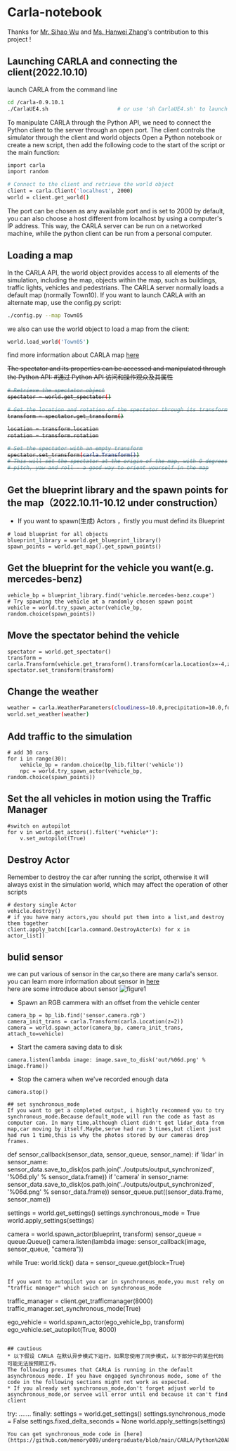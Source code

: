 # Carla-notebook
Thanks for [Mr. Sihao Wu](https://github.com/WilliamWu96) and [Ms. Hanwei Zhang](https://github.com/hanwei0912)'s contribution to this project !


## Launching CARLA and connecting the client(2022.10.10)

launch CARLA from the command line
```bash
cd /carla-0.9.10.1
./CarlaUE4.sh                      # or use 'sh CarlaUE4.sh' to launch it
``` 

To manipulate CARLA through the Python API, we need to connect the Python client to the server through an open port. The client controls the simulator through the client and world objects Open a Python notebook or create a new script, then add the following code to the start of the script or the main function:
```bash
import carla
import random

# Connect to the client and retrieve the world object
client = carla.Client('localhost', 2000)
world = client.get_world()
```

The port can be chosen as any available port and is set to 2000 by default, you can also choose a host different from localhost by using a computer's IP address. This way, the CARLA server can be run on a networked machine, while the python client can be run from a personal computer. 

## Loading a map
In the CARLA API, the world object provides access to all elements of the simulation, including the map, objects within the map, such as buildings, traffic lights, vehicles and pedestrians. The CARLA server normally loads a default map (normally Town10). If you want to launch CARLA with an alternate map, use the config.py script:
```bash
./config.py --map Town05 
```

we also can use the world object to load a map from the client:
```bash
world.load_world('Town05')
```
find more information about CARLA map [here](https://carla.readthedocs.io/en/latest/core_map/) 


<s> The spectator and its properties can be accessed and manipulated through the Python API: 
#通过 Python API 访问和操作观众及其属性
```bash
# Retrieve the spectator object
spectator = world.get_spectator()

# Get the location and rotation of the spectator through its transform
transform = spectator.get_transform()

location = transform.location
rotation = transform.rotation

# Set the spectator with an empty transform
spectator.set_transform(carla.Transform())
# This will set the spectator at the origin of the map, with 0 degrees
# pitch, yaw and roll - a good way to orient yourself in the map
```
</s>

## Get the blueprint library and the spawn points for the map（2022.10.11-10.12 under construction）
* If you want to spawn(生成) Actors ，firstly you must defind its Blueprint
```
# load blueprint for all objects
blueprint_library = world.get_blueprint_library()
spawn_points = world.get_map().get_spawn_points() 
```

## Get the blueprint for the vehicle you want(e.g. mercedes-benz)
```
vehicle_bp = blueprint_library.find('vehicle.mercedes-benz.coupe')
# Try spawning the vehicle at a randomly chosen spawn point
vehicle = world.try_spawn_actor(vehicle_bp, random.choice(spawn_points))
```

##  Move the spectator behind the vehicle 
```
spectator = world.get_spectator() 
transform = carla.Transform(vehicle.get_transform().transform(carla.Location(x=-4,z=2.5)),vehicle.get_transform().rotation) 
spectator.set_transform(transform) 
```

## Change the weather
```bash
weather = carla.WeatherParameters(cloudiness=10.0,precipitation=10.0,fog_density=10.0)
world.set_weather(weather)
```

## Add traffic to the simulation
```
# add 30 cars
for i in range(30): 
    vehicle_bp = random.choice(bp_lib.filter('vehicle')) 
    npc = world.try_spawn_actor(vehicle_bp, random.choice(spawn_points)) 
```

## Set the all vehicles in motion using the Traffic Manager
```
#switch on autopilot
for v in world.get_actors().filter('*vehicle*'): 
    v.set_autopilot(True) 
```

## Destroy Actor
Remember to destroy the car after running the script, otherwise it will always exist in the simulation world, which may affect the operation of other scripts
```
# destory single Actor
vehicle.destroy()
# if you have many actors,you should put them into a list,and destroy them together
client.apply_batch([carla.command.DestroyActor(x) for x in actor_list])
```

## bulid sensor 
we can put various of sensor in the car,so there are many carla's sensor.  
you can learn more information about sensor in [here](https://carla.readthedocs.io/en/latest/python_api/)  
here are some introduce about sensor
![figure1](https://github.com/memory009/undergraduate/blob/main/figure/sensor.png)
* Spawn an RGB cammera with an offset from the vehicle center
```
camera_bp = bp_lib.find('sensor.camera.rgb') 
camera_init_trans = carla.Transform(carla.Location(z=2))
camera = world.spawn_actor(camera_bp, camera_init_trans, attach_to=vehicle)
```

* Start the camera saving data to disk
```
camera.listen(lambda image: image.save_to_disk('out/%06d.png' % image.frame))
```

* Stop the camera when we've recorded enough data
```
camera.stop()

## set synchronous_mode
If you want to get a completed output, i hightly recommend you to try synchronous_mode.Because default_mode will run the code as fast as computer can. In many time,although client didn't get lidar_data from map,car moving by itself.Maybe,serve had run 3 times,but client just had run 1 time,this is why the photos stored by our cameras drop frames.
```
def sensor_callback(sensor_data, sensor_queue, sensor_name):
    if 'lidar' in sensor_name:
        sensor_data.save_to_disk(os.path.join('../outputs/output_synchronized', '%06d.ply' % sensor_data.frame))
    if 'camera' in sensor_name:
        sensor_data.save_to_disk(os.path.join('../outputs/output_synchronized', '%06d.png' % sensor_data.frame))
    sensor_queue.put((sensor_data.frame, sensor_name))

settings = world.get_settings()
settings.synchronous_mode = True
world.apply_settings(settings)

camera = world.spawn_actor(blueprint, transform)
sensor_queue = queue.Queue()
camera.listen(lambda image: sensor_callback(image, sensor_queue, "camera"))

while True:
    world.tick()
    data = sensor_queue.get(block=True)
```

If you want to autopilot you car in synchronous_mode,you must rely on "traffic manager" which swich on synchronous_mode
```
traffic_manager = client.get_trafficmanager(8000)
traffic_manager.set_synchronous_mode(True)

ego_vehicle = world.spawn_actor(ego_vehicle_bp, transform)
ego_vehicle.set_autopilot(True, 8000)
```

## cautious
* 以下假设 CARLA 在默认异步模式下运行。如果您使用了同步模式，以下部分中的某些代码可能无法按预期工作。  
The following presumes that CARLA is running in the default asynchronous mode. If you have engaged synchronous mode, some of the code in the following sections might not work as expected.
* If you already set synchronous_mode,don't forget adjust world to asynchronous_mode,or servee will error until end because it can't find client
```
try:
  .......
finally:
  settings = world.get_settings()
  settings.synchronous_mode = False
  settings.fixed_delta_seconds = None
  world.apply_settings(settings)
```
You can get synchronous_mode code in [here](https://github.com/memory009/undergraduate/blob/main/CARLA/Python%20API/examples/synchronize.py)

